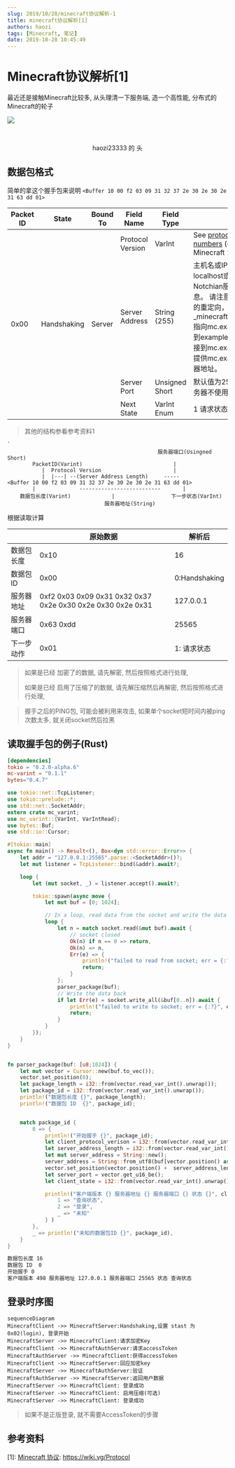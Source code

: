 ```yaml
---
slug: 2019/10/28/minecraft协议解析-1
title: minecraft协议解析[1]
authors: haozi
tags: [Minecraft, 笔记]
date: 2019-10-28 10:45:49
---
```


# Minecraft协议解析[1]
最近还是接触Minecraft比较多, 从头理清一下服务端, 造一个高性能, 分布式的 Minecraft的轮子





![](https://minotar.net/cube/haozi23333/200.png)

​	<center>haozi23333 的 头</center>

<!--truncate-->


## 数据包格式

简单的拿这个握手包来说明
`<Buffer 10 00 f2 03 09 31 32 37 2e 30 2e 30 2e 31 63 dd 01>`

<table>
<thead>
<tr>
<th> Packet ID
</th>
<th> State
</th>
<th> Bound To
</th>
<th> Field Name
</th>
<th> Field Type
</th>
<th> Notes
</th></tr></thead>
<tbody>
<tr>
<td rowspan="4"> 0x00
</td>
<td rowspan="4"> Handshaking
</td>
<td rowspan="4"> Server
</td>
<td> Protocol Version
</td>
<td> VarInt
</td>
<td> See <a href="" title="Protocol version numbers">protocol version numbers</a> (currently 498 in Minecraft 1.14.4)
</td></tr>
<tr>
<td> Server Address
</td>
<td> String (255)
</td>
<td> 主机名或IP，例如
用于连接的localhost或127.0.0.1。
Notchian服务器不使用此信息。
请注意，SRV记录是完整的重定向，例如
如果_minecraft._tcp.example.com指向mc.example.org，则连接到example.com的用户除了连接到mc.example.org外，还将提供mc.example.org作为服务器地址。
</td></tr>
<tr>
<td> Server Port
</td>
<td> Unsigned Short
</td>
<td> 默认值为25565。Notchian服务器不使用此信息。
</td></tr>
<tr>
<td> Next State
</td>
<td> VarInt Enum
</td>
<td> 1  请求状态 2 登录流程
</td></tr></tbody></table>


> 其他的结构参看参考资料1 


```
`
                                                服务器端口(Usingned Short)
        PacketID(Varint)                             |
           |  Protocol Version                       |
           |  |---| --(Server Address Length)     -----
<Buffer 10 00 f2 03 09 31 32 37 2e 30 2e 30 2e 31 63 dd 01>
		|              --------------------------       |
	数据包长度(Varint)             |                  下一步状态(VarInt)
                               服务器地址(String)                 
```
根据读取计算

|            | 原始数据                                                    | 解析后        |
| ---------- | ----------------------------------------------------------- | ------------- |
| 数据包长度 | 0x10                                                        | 16            |
| 数据包ID   | 0x00                                                        | 0:Handshaking |
| 服务器地址 | 0xf2 0x03 0x09 0x31 0x32 0x37 0x2e 0x30 0x2e 0x30 0x2e 0x31 | 127.0.0.1     |
| 服务器端口 | 0x63 0xdd                                                   | 25565         |
| 下一步动作 | 0x01                                                        | 1: 请求状态   |

> 如果是已经 加密了的数据, 请先解密, 然后按照格式进行处理, 
>
> 如果是已经 启用了压缩了的数据, 请先解压缩然后再解密, 然后按照格式进行处理,

> 握手之后的PING包, 可能会被利用来攻击, 如果单个socket短时间内被ping次数太多, 就关闭socket然后拉黑

## 读取握手包的例子(Rust)

```toml
[dependencies]
tokio = "0.2.0-alpha.6"
mc-varint = "0.1.1"
bytes="0.4.7"
```

```rust
use tokio::net::TcpListener;
use tokio::prelude::*;
use std::net::SocketAddr;
extern crate mc_varint;
use mc_varint::{VarInt, VarIntRead};
use bytes::Buf;
use std::io::Cursor;

#[tokio::main]
async fn main() -> Result<(), Box<dyn std::error::Error>> {
    let addr = "127.0.0.1:25565".parse::<SocketAddr>()?;
    let mut listener = TcpListener::bind(&addr).await?;

    loop {
        let (mut socket, _) = listener.accept().await?;

        tokio::spawn(async move {
            let mut buf = [0; 1024];

            // In a loop, read data from the socket and write the data back.
            loop {
                let n = match socket.read(&mut buf).await {
                    // socket closed
                    Ok(n) if n == 0 => return,
                    Ok(n) => n,
                    Err(e) => {
                        println!("failed to read from socket; err = {:?}", e);
                        return;
                    }
                };
                parser_package(buf);
                // Write the data back
                if let Err(e) = socket.write_all(&buf[0..n]).await {
                    println!("failed to write to socket; err = {:?}", e);
                    return;
                }
            }
        });
    }
}


fn parser_package(buf: [u8;1024]) {
    let mut vector = Cursor::new(buf.to_vec());
    vector.set_position(0);
    let package_length = i32::from(vector.read_var_int().unwrap());
    let package_id = i32::from(vector.read_var_int().unwrap());
    println!("数据包长度 {}", package_length);
    println!("数据包 ID  {}", package_id);


    match package_id {
        0 => {
            println!("开始握手 {}", package_id);
            let client_protocol_verison = i32::from(vector.read_var_int().unwrap());
            let server_address_length = i32::from(vector.read_var_int().unwrap());
            let mut server_address = String::new();
            server_address = String::from_utf8(buf[vector.position() as usize..(vector.position() + server_address_length as u64) as usize].to_vec()).unwrap();
            vector.set_position(vector.position() +  server_address_length as u64);
            let server_port = vector.get_u16_be();
            let client_state = i32::from(vector.read_var_int().unwrap());

            println!("客户端版本 {} 服务器地址 {} 服务器端口 {} 状态 {}", client_protocol_verison, server_address, server_port, match client_state {
                1 => "查询状态",
                2 => "登录",
                _ => "未知"
            } )
        },
        _ => println!("未知的数据包ID {}", package_id),
    }
}

```

```sh
数据包长度 16
数据包 ID  0
开始握手 0
客户端版本 498 服务器地址 127.0.0.1 服务器端口 25565 状态 查询状态
```


## 登录时序图

```mermaid
sequenceDiagram
MinecraftClient ->> MinecraftServer:Handshaking,设置 stast 为 0x02(login), 登录开始
MinecraftServer ->> MinecraftClient:请求加密Key
MinecraftClient ->> MinecraftAuthServer:请求accessToken
MinecraftAuthServer ->> MinecraftClient:获得accessToken
MinecraftClient ->> MinecraftServer:回应加密key
MinecraftServer ->> MinecraftAuthServer:验证
MinecraftAuthServer ->> MinecraftServer:返回用户数据
MinecraftServer ->> MinecraftClient: 登录成功
MinecraftServer ->> MinecraftClient: 启用压缩(可选)
MinecraftServer ->> MinecraftClient: 登录成功
```

> 如果不是正版登录, 就不需要AccessToken的步骤

## 参考资料

[1]: [Minecraft 协议](https://wiki.vg/Protocol): https://wiki.vg/Protocol
